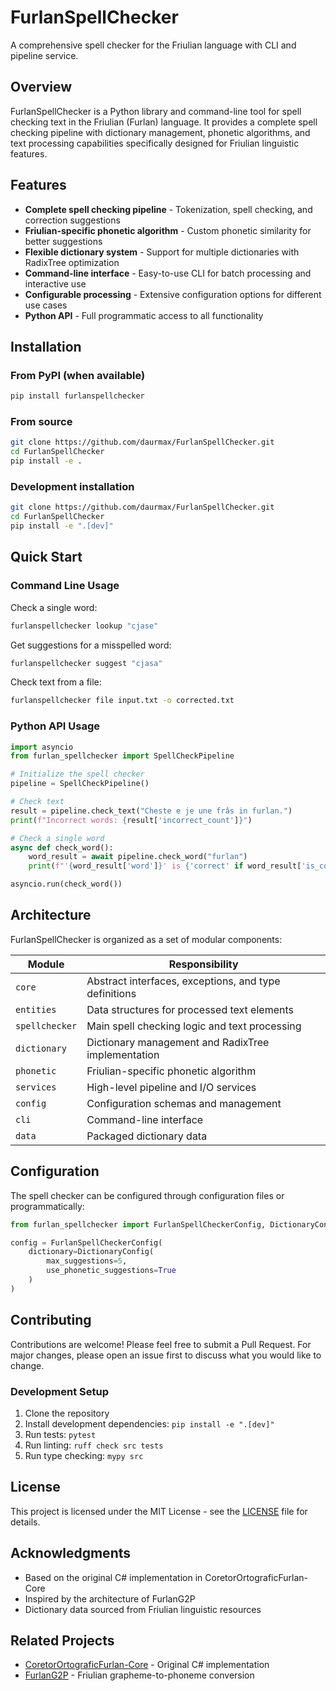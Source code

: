 # FurlanSpellChecker

A comprehensive spell checker for the Friulian language with CLI and pipeline service.

## Overview

FurlanSpellChecker is a Python library and command-line tool for spell checking text in the Friulian (Furlan) language. It provides a complete spell checking pipeline with dictionary management, phonetic algorithms, and text processing capabilities specifically designed for Friulian linguistic features.

## Features

- **Complete spell checking pipeline** - Tokenization, spell checking, and correction suggestions
- **Friulian-specific phonetic algorithm** - Custom phonetic similarity for better suggestions
- **Flexible dictionary system** - Support for multiple dictionaries with RadixTree optimization
- **Command-line interface** - Easy-to-use CLI for batch processing and interactive use
- **Configurable processing** - Extensive configuration options for different use cases
- **Python API** - Full programmatic access to all functionality

## Installation

### From PyPI (when available)

```bash
pip install furlanspellchecker
```

### From source

```bash
git clone https://github.com/daurmax/FurlanSpellChecker.git
cd FurlanSpellChecker
pip install -e .
```

### Development installation

```bash
git clone https://github.com/daurmax/FurlanSpellChecker.git
cd FurlanSpellChecker
pip install -e ".[dev]"
```

## Quick Start

### Command Line Usage

Check a single word:
```bash
furlanspellchecker lookup "cjase"
```

Get suggestions for a misspelled word:
```bash
furlanspellchecker suggest "cjasa"
```

Check text from a file:
```bash
furlanspellchecker file input.txt -o corrected.txt
```

### Python API Usage

```python
import asyncio
from furlan_spellchecker import SpellCheckPipeline

# Initialize the spell checker
pipeline = SpellCheckPipeline()

# Check text
result = pipeline.check_text("Cheste e je une frâs in furlan.")
print(f"Incorrect words: {result['incorrect_count']}")

# Check a single word
async def check_word():
    word_result = await pipeline.check_word("furlan")
    print(f"'{word_result['word']}' is {'correct' if word_result['is_correct'] else 'incorrect'}")

asyncio.run(check_word())
```

## Architecture

FurlanSpellChecker is organized as a set of modular components:

| Module | Responsibility |
|--------|----------------|
| `core` | Abstract interfaces, exceptions, and type definitions |
| `entities` | Data structures for processed text elements |
| `spellchecker` | Main spell checking logic and text processing |
| `dictionary` | Dictionary management and RadixTree implementation |
| `phonetic` | Friulian-specific phonetic algorithm |
| `services` | High-level pipeline and I/O services |
| `config` | Configuration schemas and management |
| `cli` | Command-line interface |
| `data` | Packaged dictionary data |

## Configuration

The spell checker can be configured through configuration files or programmatically:

```python
from furlan_spellchecker import FurlanSpellCheckerConfig, DictionaryConfig

config = FurlanSpellCheckerConfig(
    dictionary=DictionaryConfig(
        max_suggestions=5,
        use_phonetic_suggestions=True
    )
)
```

## Contributing

Contributions are welcome! Please feel free to submit a Pull Request. For major changes, please open an issue first to discuss what you would like to change.

### Development Setup

1. Clone the repository
2. Install development dependencies: `pip install -e ".[dev]"`
3. Run tests: `pytest`
4. Run linting: `ruff check src tests`
5. Run type checking: `mypy src`

## License

This project is licensed under the MIT License - see the [LICENSE](LICENSE) file for details.

## Acknowledgments

- Based on the original C# implementation in CoretorOrtograficFurlan-Core
- Inspired by the architecture of FurlanG2P
- Dictionary data sourced from Friulian linguistic resources

## Related Projects

- [CoretorOrtograficFurlan-Core](https://github.com/daurmax/CoretorOrtograficFurlan-Core) - Original C# implementation
- [FurlanG2P](https://github.com/daurmax/FurlanG2P) - Friulian grapheme-to-phoneme conversion